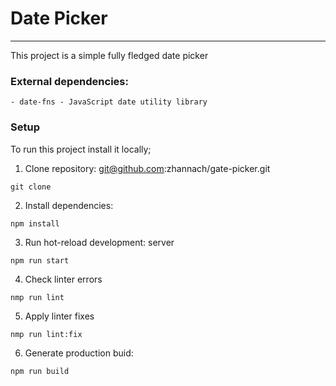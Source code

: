 # Date Picker

---

This project is a simple fully fledged date picker

### External dependencies:

```
- date-fns - JavaScript date utility library
```

### Setup

To run this project install it locally;

1. Clone repository: git@github.com:zhannach/gate-picker.git

```
git clone
```

2. Install dependencies:

```
npm install
```

3. Run hot-reload development: server

```
npm run start
```

4. Check linter errors

```
nmp run lint
```

5. Apply linter fixes

```
nmp run lint:fix
```

6. Generate production buid:

```
npm run build
```
